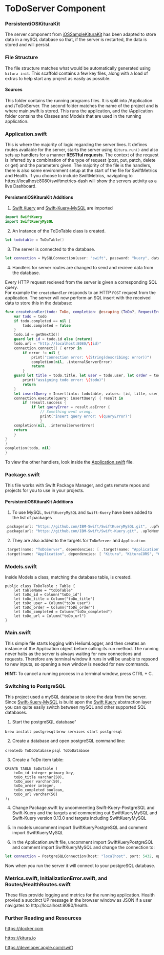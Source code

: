 # ToDoServer Component

### PersistentiOSKituraKit
The server component from [iOSSampleKituraKit](https://github.com/IBM-Swift/iOSSampleKituraKit/tree/master/ToDoServer) has been adapted to store data in a mySQL database so that, if the server is restarted, the data is stored and will persist.

### File Structure

The file structure matches what would be automatically generated using `kitura init`. This scaffold contains a few key files, along with a load of extras to help start any project as easily as possible. 

#### Sources

This folder contains the running programs files. It is split into /Application and /ToDoServer. The second folder matches the name of the project and is where main.swift is stored. This runs the application, and the /Application folder contains the Classes and Models that are used in the running application.

### Application.swift

This is where the majority of logic regarding the server lives. It defines routes available for the server, starts the server using `Kitura.run()` and also sets up handlers for a manner **RESTful requests**. The context of the request is inferred by a combination of the type of request (post, put, patch, delete or get) and the parameters given. The majority of the file is the handlers, there is also some environment setup at the start of the file for SwiftMetrics and Health. If you choose to include SwiftMetrics, navigating to https://localhost:8080/swiftmetrics-dash will show the servers activity as a live Dashboard.

#### PersistentiOSKituraKit Additions

1. [Swift Kuery](https://github.com/IBM-Swift/Swift-Kuery) and [Swift-Kuery-MySQL](https://github.com/IBM-Swift/SwiftKueryMySQL) are imported
```swift
import SwiftKuery
import SwiftKueryMySQL
```
2. An Instance of the ToDoTable class is created.
```swift
let todotable = ToDoTable()
```
3. The server is connected to the database.
```swift
let connection = MySQLConnection(user: "swift", password: "kuery", database: "ToDoDatabase", port: 3306)
```

4. Handlers for server routes are changed to send and recieve data from the database.

Every HTTP request recieved from the server is given a corresponding SQL query.  
For example the `createHandler` responds to an HTTP `POST` request from the application. The server will now perform an SQL insert with the received data to store this in the database:
```swift
func createHandler(todo: ToDo, completion: @escaping (ToDo?, RequestError?) -> Void ) -> Void {
    var todo = todo
    if todo.completed == nil {
        todo.completed = false
    }
    todo.id = getNextId()
    guard let id = todo.id else {return}
    todo.url = "http://localhost:8080/\(id)"
    connection.connect() { error in
        if error != nil {
            print("connection error: \(String(describing: error))")
            completion(nil, .internalServerError)
            return
        }
    guard let title = todo.title, let user = todo.user, let order = todo.order, let completed = todo.completed, let url = todo.url else {
        print("assigning todo error: \(todo)")
        return
    }
    let insertQuery = Insert(into: todotable, values: [id, title, user, order, completed, url])
    connection.execute(query: insertQuery) { result in
        if !result.success {
            if let queryError = result.asError {
                // Something went wrong.
                print("insert query error: \(queryError)")
                }
    completion(nil, .internalServerError)
    return
    }
}
}
completion(todo, nil)
}
```
To view the other handlers, look inside the [Application.swift](https://github.com/Andrew-Lees11/PersistentiOSKituraKit/blob/master/ToDoServer/Sources/Application/Application.swift) file.

### Package.swift

This file works with Swift Package Manager, and gets remote repos and projects for you to use in your projects.

#### PersistentiOSKituraKit Additions

1. To use MySQL, `SwiftKueryMySQL` and `Swift-Kuery` have been added to the list of packages

```swift
.package(url: "https://github.com/IBM-Swift/SwiftKueryMySQL.git", .upToNextMinor(from: "1.0.0")),
.package(url: "https://github.com/IBM-Swift/Swift-Kuery.git", .upToNextMinor(from: "0.13.0")),
```
2. They are also added to the targets for `ToDoServer` and `Application`
```swift
.target(name: "ToDoServer", dependencies: [ .target(name: "Application"), "Kitura" , "HeliumLogger", "SwiftKuery", "SwiftKueryMySQL"]),
.target(name: "Application", dependencies: [ "Kitura", "KituraCORS", "CloudEnvironment", "Health" , "SwiftMetrics", "SwiftKuery", "SwiftKueryMySQL"]),
```

### Models.swift

Inside Models a class, matching the database table, is created.

```
public class ToDoTable : Table {
    let tableName = "toDoTable"
    let toDo_id = Column("toDo_id")
    let toDo_title = Column("toDo_title")
    let toDo_user = Column("toDo_user")
    let toDo_order = Column("toDo_order")
    let toDo_completed = Column("toDo_completed")
    let toDo_url = Column("toDo_url")
}
```

### Main.swift

This simple file starts logging with HeliumLogger, and then creates an instance of the Application object before calling its run method. The running never halts as the server is always waiting for new connections and requests. Therefore any terminal window it runs in will be unable to repsond to new inputs, so opening a new window is needed for new commands. 

**HINT:** To cancel a running process in a terminal window, press CTRL + C.

### Switching to PostgreSQL
This project used a mySQL database to store the data from the server. Since [Swift-Kuery-MySQL](https://github.com/IBM-Swift/SwiftKueryMySQL) is build apon the [Swift Kuery](https://github.com/IBM-Swift/Swift-Kuery) abstraction layer you can quite easily switch between mySQL and other supported SQL databases. 

1. Start the postgreSQL database"

`brew install postgresql`
`brew services start postgresql`

2. Create a database and open postgreSQL command line:

`createdb ToDoDatabase`
`psql ToDoDatabase`

3. Create a ToDo item table:

```
CREATE TABLE toDoTable (
    toDo_id integer primary key,
    toDo_title varchar(50),
    toDo_user varchar(50),
    toDo_order integer,
    toDo_completed boolean,
    toDo_url varchar(50)
);
```

4. Change Package.swift by uncommenting Swift-Kuery-PostgreSQL and Swift-Kuery and the targets and commenting out SwiftKueryMySQL and Swift-Kuery version 0.13.0 and targets including SwiftKueryMySQL

5. In models uncomment import SwiftKueryPostgreSQL and comment import SwiftKueryMySQL

6. In the Application.swift file, uncomment import SwiftKueryPostgreSQL and comment import SwiftKueryMySQL and change the connection to:
```swift
let connection = PostgreSQLConnection(host: "localhost", port: 5432, options: [.databaseName("ToDoDatabase")])
```

Now when you run the server it will connect to your postgreSQL database.

### Metrics.swift, InitializationError.swift, and Routes/HealthRoutes.swift

These files provide logging and metrics for the running application. Health provied a succinct UP message in the browser window as JSON if a user navigates to http://localhost:8080/health. 

### Further Reading and Resources

https://docker.com

https://kitura.io

https://developer.apple.com/swift
